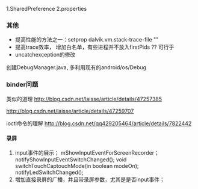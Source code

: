 1.SharedPreference
2.properties



### 其他

- 提高性能的方法之一：setprop dalvik.vm.stack-trace-file ""
- 提高trace效率， 增加白名单，有些进程并不放入firstPids ?? 可行乎
- uncatchexception的修改


创建DebugManager.java, 多利用现有的android/os/Debug

### binder问题

类似的道理 http://blog.csdn.net/laisse/article/details/47257385

http://blog.csdn.net/laisse/article/details/47259707

ioctl命令的理解
http://blog.csdn.net/qq429205464/article/details/7822442


#### 录屏

1. input事件的展示； mShowInputEventForScreenRecorder；
notifyShowInputEventSwitchChanged();
void switchTouchCaptouchMode(in boolean modeOn);
notifyLedSwitchChanged();
2. 增加直接录屏的广播，并且带录屏参数，尤其是是否input事件；
